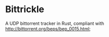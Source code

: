 # Bittrickle

A UDP bittorrent tracker in Rust, compliant with http://bittorrent.org/beps/bep_0015.html;